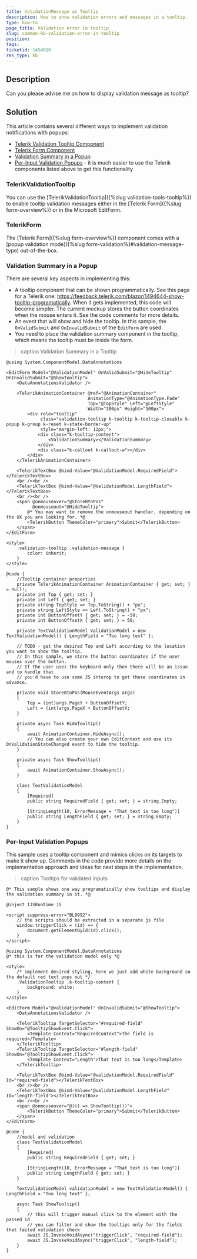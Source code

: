 ```yaml
---
title: ValidationMessage as Tooltip
description: How to show validation errors and messages in a tooltip.
type: how-to
page_title: Validation error in tooltip
slug: common-kb-validation-error-in-tooltip
position: 
tags: 
ticketid: 1454018
res_type: kb
---
```



## Description

Can you please advise me on how to display validation message as tooltip?


## Solution

This article contains several different ways to implement validation notifications with popups:

* [Telerik Validation Tooltip Component](#telerikvalidationpopup)
* [Telerik Form Component](#telerikform)
* [Validation Summary in a Popup](#validation-summary-in-a-popup)
* [Per-Input Validation Popups](#per-input-validation-popups) - it is much easier to use the Telerik components listed above to get this functionality

### TelerikValidationTooltip

You can use the [TelerikValidationTooltip]({%slug validation-tools-tooltip%}) to enable tooltip validation messages either in the [Telerik Form]({%slug form-overview%}) or in the Microsoft EditForm.

### TelerikForm

The [Telerik Form]({%slug form-overview%}) component comes with a [popup validation mode]({%slug form-validation%}#validation-message-type) out-of-the-box.

### Validation Summary in a Popup

There are several key aspects in implementing this:

* A tooltip component that can be shown programmatically. See this page for a Telerik one: https://feedback.telerik.com/blazor/1494644-show-tooltip-programatically. When it gets implemented, this code will become simpler. The current mockup stores the button coordinates when the mouse enters it. See the code comments for more details.
* An event that will show and hide the tooltip. In this sample, the `OnValidSubmit` and `OnInvalidSubmit` of the `EditForm` are used.
* You need to place the validation summary component in the tooltip, which means the tooltip must be inside the form.

>caption Validation Summary in a Tooltip

````CSHTML
@using System.ComponentModel.DataAnnotations

<EditForm Model="@ValidationModel" OnValidSubmit="@HideTooltip" OnInvalidSubmit="@ShowTooltip">
    <DataAnnotationsValidator />

    <TelerikAnimationContainer @ref="@AnimationContainer"
                               AnimationType="@AnimationType.Fade"
                               Top="@TopStyle" Left="@LeftStyle"
                               Width="300px" Height="100px">
        <div role="tooltip"
             class="validation-tooltip k-tooltip k-tooltip-closable k-popup k-group k-reset k-state-border-up"
             style="margin-left: 12px;">
            <div class="k-tooltip-content">
                <ValidationSummary></ValidationSummary>
            </div>
            <div class="k-callout k-callout-w"></div>
        </div>
    </TelerikAnimationContainer>

    <TelerikTextBox @bind-Value="@ValidationModel.RequiredField"></TelerikTextBox>
    <br /><br />
    <TelerikTextBox @bind-Value="@ValidationModel.LengthField"></TelerikTextBox>
    <br /><br />
    <span @onmouseover="@StoreBtnPos"
          @onmouseout="@HideTooltip">
        @* You may want to remove the onmouseout handler, depending on the UX you are looking for. *@
        <TelerikButton ThemeColor="primary">Submit</TelerikButton>
    </span>
</EditForm>

<style>
    .validation-tooltip .validation-message {
        color: inherit;
    }
</style>

@code {
    //Tooltip container properties
    private TelerikAnimationContainer AnimationContainer { get; set; } = null!;
    private int Top { get; set; }
    private int Left { get; set; }
    private string TopStyle => Top.ToString() + "px";
    private string LeftStyle => Left.ToString() + "px";
    private int ButtonOffsetY { get; set; } = -50;
    private int ButtonOffsetX { get; set; } = 50;

    private TextValidationModel ValidationModel = new TextValidationModel() { LengthField = "Too long text" };

    // TODO - get the desired Top and Left according to the location you want to show the tooltip.
    // In this sample, we store the button coordinates if the user mouses over the button.
    // If the user uses the keyboard only then there will be an issue and to handle that
    // you'd have to use some JS interop to get those coordinates in advance.

    private void StoreBtnPos(MouseEventArgs args)
    {
        Top = (int)args.PageY + ButtonOffsetY;
        Left = (int)args.PageX + ButtonOffsetX;
    }

    private async Task HideTooltip()
    {
        await AnimationContainer.HideAsync();
        // You can also create your own EditContext and use its OnValidationStateChanged event to hide the tooltip.
    }

    private async Task ShowTooltip()
    {
        await AnimationContainer.ShowAsync();
    }

    class TextValidationModel
    {
        [Required]
        public string RequiredField { get; set; } = string.Empty;

        [StringLength(10, ErrorMessage = "That text is too long")]
        public string LengthField { get; set; } = string.Empty;
    }
}
````

### Per-Input Validation Popups

This sample uses a tooltip component and mimics clicks on its targets to make it show up. Comments in the code provide more details on the implementation approach and ideas for next steps in the implementation.

>caption Tooltips for validated inputs

````CSHTML
@* This sample shows one way programatically show tooltips and display the validation summary in it. *@

@inject IJSRuntime JS

<script suppress-error="BL9992">
    // the scripts should be extracted in a separate js file
    window.triggerClick = (id) => {
        document.getElementById(id).click();
    }
</script>

@using System.ComponentModel.DataAnnotations
@* this is for the validation model only *@

<style>
    /* implement desired styling, here we just add white background so the default red text pops out */
    .ValidationTooltip .k-tooltip-content {
        background: white;
    }
</style>

<EditForm Model="@validationModel" OnInvalidSubmit="@ShowTooltip">
    <DataAnnotationsValidator />

    <TelerikTooltip TargetSelector="#required-field" ShowOn="@TooltipShowEvent.Click">
        <Template Context="RequiredContext">The field is required</Template>
    </TelerikTooltip>
    <TelerikTooltip TargetSelector="#length-field" ShowOn="@TooltipShowEvent.Click">        
        <Template Context="Length">That text is too long</Template>
    </TelerikTooltip>

    <TelerikTextBox @bind-Value="@validationModel.RequiredField" Id="required-field"></TelerikTextBox>
    <br /><br />
    <TelerikTextBox @bind-Value="@validationModel.LengthField" Id="length-field"></TelerikTextBox>
    <br /><br />
    <span @onmouseover="@(() => ShowTooltip())">
        <TelerikButton ThemeColor="primary">Submit</TelerikButton>
    </span>
</EditForm>

@code {
    //model and validation
    class TextValidationModel
    {
        [Required]
        public string RequiredField { get; set; }

        [StringLength(10, ErrorMessage = "That text is too long")]
        public string LengthField { get; set; }
    }

    TextValidationModel validationModel = new TextValidationModel() { LengthField = "Too long text" };

    async Task ShowTooltip()
    {
        // this will trigger manual click to the element with the passed id
        // you can filter and show the tooltips only for the fields that failed validation check
        await JS.InvokeVoidAsync("triggerClick", "required-field");
        await JS.InvokeVoidAsync("triggerClick", "length-field");
    }
}
````
